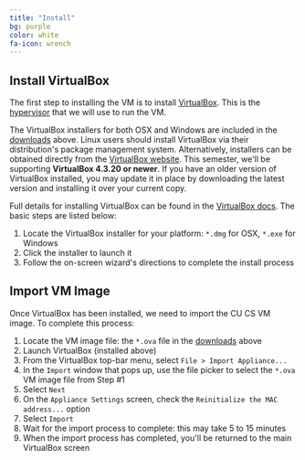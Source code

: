 ```yaml
---
title: "Install"
bg: purple
color: white
fa-icon: wrench
---
```


## Install VirtualBox

The first step to installing the VM is to install
[VirtualBox](https://www.virtualbox.org/). This is the
[hypervisor](http://en.wikipedia.org/wiki/Hypervisor) that we will use
to run the VM.

The VirtualBox installers for both OSX and Windows are included in the
[downloads](#obtain) above. Linux users should install VirtualBox via
their distribution's package management system. Alternatively,
installers can be obtained directly from the [VirtualBox
website](https://www.virtualbox.org/wiki/Downloads). This semester,
we'll be supporting **VirtualBox 4.3.20 or newer**. If you have an
older version of VirtualBox installed, you may update it in place by
downloading the latest version and installing it over your current
copy.

Full details for installing VirtualBox can be found in the [VirtualBox
docs](https://www.virtualbox.org/manual/ch02.html). The basic steps
are listed below:

1. Locate the VirtualBox installer for your platform: `*.dmg` for OSX,
   `*.exe` for Windows
2. Click the installer to launch it
3. Follow the on-screen wizard's directions to complete the install process

## Import VM Image

Once VirtualBox has been installed, we need to import the CU CS VM
image. To complete this process:

1. Locate the VM image file: the `*.ova` file in the [downloads](#obtain) above
2. Launch VirtualBox (installed above)
3. From the VirtualBox top-bar menu, select `File > Import Appliance...`
4. In the `Import` window that pops up, use the file picker to select
   the `*.ova` VM image file from Step #1
5. Select `Next`
6. On the `Appliance Settings` screen, check the `Reinitialize the MAC
   address...` option
7. Select `Import`
8. Wait for the import process to complete: this may take 5 to 15
   minutes
9. When the import process has completed, you'll be returned to the
   main VirtualBox screen
